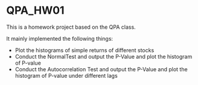 # QPA_HW01
This is a homework project based on the QPA class.

It mainly implemented the following things:
- Plot the histograms of simple returns of different stocks
- Conduct the NormalTest and output the P-Value and plot the histogram of P-value
- Conduct the Autocorrelation Test and output the P-Value and plot the histogram of P-value under different lags
